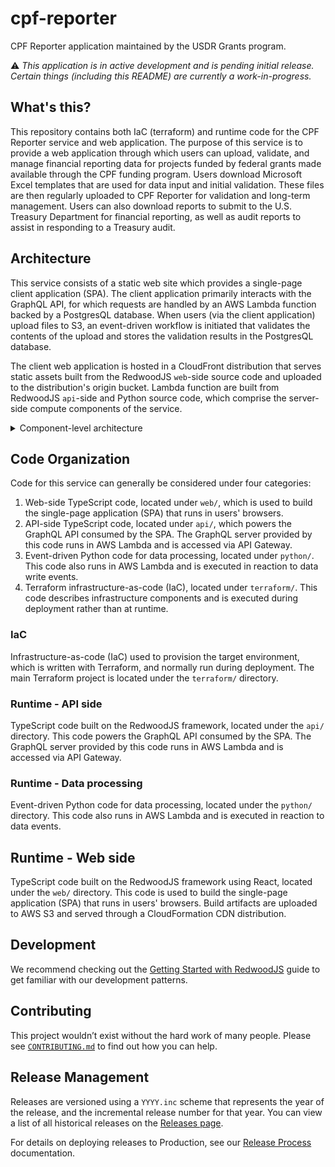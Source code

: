 # cpf-reporter

CPF Reporter application maintained by the USDR Grants program.

⚠️ *This application is in active development and is pending initial release.
Certain things (including this README) are currently a work-in-progress.*

## What's this?

This repository contains both IaC (terraform) and runtime code for the CPF Reporter service and web application.
The purpose of this service is to provide a web application through which users can upload, validate, and manage financial reporting data for projects funded by federal grants made available through the CPF funding program.
Users download Microsoft Excel templates that are used for data input and initial validation.
These files are then regularly uploaded to CPF Reporter for validation and long-term management.
Users can also download reports to submit to the U.S. Treasury Department for financial reporting,
as well as audit reports to assist in responding to a Treasury audit.

## Architecture

This service consists of a static web site which provides a single-page client application (SPA).
The client application primarily interacts with the GraphQL API,
for which requests are handled by an AWS Lambda function backed by a PostgresQL database.
When users (via the client application) upload files to S3,
an event-driven workflow is initiated that validates the contents of the upload
and stores the validation results in the PostgresQL database.

The client web application is hosted in a CloudFront distribution that serves static assets
built from the RedwoodJS `web`-side source code and uploaded to the distribution's origin bucket.
Lambda function are built from RedwoodJS `api`-side and Python source code,
which comprise the server-side compute components of the service.

<details>
  <summary>Component-level architecture</summary>
  <img src="docs/component-level-architecture.png"/>
</details>


## Code Organization

Code for this service can generally be considered under four categories:

1. Web-side TypeScript code, located under `web/`, which is used to build the single-page application (SPA) that runs in users' browsers.
2. API-side TypeScript code, located under `api/`, which powers the GraphQL API consumed by the SPA.
The GraphQL server provided by this code runs in AWS Lambda and is accessed via API Gateway.
3. Event-driven Python code for data processing, located under `python/`.
This code also runs in AWS Lambda and is executed in reaction to data write events.
4. Terraform infrastructure-as-code (IaC), located under `terraform/`.
This code describes infrastructure components and is executed during deployment rather than at runtime.

### IaC

Infrastructure-as-code (IaC) used to provision the target environment, which is written with Terraform, and normally run during deployment.
The main Terraform project is located under the `terraform/` directory.

### Runtime - API side

TypeScript code built on the RedwoodJS framework, located under the `api/` directory.
This code powers the GraphQL API consumed by the SPA.
The GraphQL server provided by this code runs in AWS Lambda and is accessed via API Gateway.

### Runtime - Data processing

Event-driven Python code for data processing, located under the `python/` directory.
This code also runs in AWS Lambda and is executed in reaction to data events.

## Runtime - Web side

TypeScript code built on the RedwoodJS framework using React, located under the `web/` directory.
This code is used to build the single-page application (SPA) that runs in users' browsers.
Build artifacts are uploaded to AWS S3 and served through a CloudFormation CDN distribution.

## Development

We recommend checking out the [Getting Started with RedwoodJS](./docs/redwood-introduction.md) guide to get familiar with our development patterns.

## Contributing

This project wouldn’t exist without the hard work of many people. Please see [`CONTRIBUTING.md`](./CONTRIBUTING.md) to find out how you can help.

## Release Management

Releases are versioned using a `YYYY.inc` scheme that represents the year of the release, and the incremental release number for that year.
You can view a list of all historical releases on the [Releases page](https://github.com/usdigitalresponse/cpf-reporter/releases).

For details on deploying releases to Production, see our [Release Process](./docs/releasing.md) documentation.
